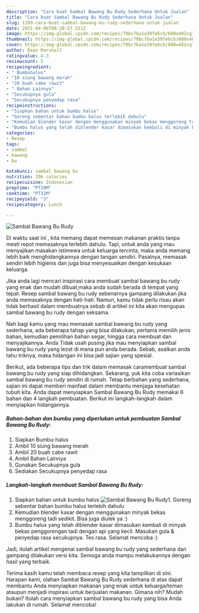```yaml
---
description: "Cara buat Sambal Bawang Bu Rudy Sederhana Untuk Jualan"
title: "Cara buat Sambal Bawang Bu Rudy Sederhana Untuk Jualan"
slug: 1199-cara-buat-sambal-bawang-bu-rudy-sederhana-untuk-jualan
date: 2021-04-06T08:20:57.551Z
image: https://img-global.cpcdn.com/recipes/70bc7ba1a39fe6cb/680x482cq70/sambal-bawang-bu-rudy-foto-resep-utama.jpg
thumbnail: https://img-global.cpcdn.com/recipes/70bc7ba1a39fe6cb/680x482cq70/sambal-bawang-bu-rudy-foto-resep-utama.jpg
cover: https://img-global.cpcdn.com/recipes/70bc7ba1a39fe6cb/680x482cq70/sambal-bawang-bu-rudy-foto-resep-utama.jpg
author: Dean Marshall
ratingvalue: 4.3
reviewcount: 5
recipeingredient:
- " Bumbuhalus"
- "10 siung bawang merah"
- "20 buah cabe rawit"
- " Bahan Lainnya"
- "Secukupnya gula"
- "Secukupnya penyedap rasa"
recipeinstructions:
- "Siapkan bahan untuk bumbu halus"
- "Goreng sebentar bahan bumbu halus terlebih dahulu"
- "Kemudian blender kasar dengan menggunakan minyak bekas menggoreng tadi sedikit. Bisa juga diulek ya :)"
- "Bumbu halus yang telah diblender kasar dimasukan kembali di minyak bekas penggorengan tadi dengan api yang kecil. Masukan gula &amp; penyedap rasa secukupnya. Tes rasa. Selamat mencoba :)"
categories:
- Resep
tags:
- sambal
- bawang
- bu

katakunci: sambal bawang bu 
nutrition: 296 calories
recipecuisine: Indonesian
preptime: "PT20M"
cooktime: "PT32M"
recipeyield: "3"
recipecategory: Lunch

---
```



![Sambal Bawang Bu Rudy](https://img-global.cpcdn.com/recipes/70bc7ba1a39fe6cb/680x482cq70/sambal-bawang-bu-rudy-foto-resep-utama.jpg)

Di waktu  saat ini , kita memang dapat memesan makanan praktis tanpa mesti repot memasaknya terlebih dahulu. Tapi, untuk anda yang mau menyajikan masakan istimewa untuk keluarga tercinta, maka anda memang lebih baik menghidangkannya dengan tangan sendiri. Pasalnya, memasak sendiri lebih higienis dan juga bisa menyesuaikan dengan kesukaan keluarga.

Jika anda lagi mencari inspirasi cara membuat sambal bawang bu rudy yang enak dan mudah dibuat,maka anda sudah berada di tempat yang tepat. Resep sambal bawang bu rudy  sebenarnya gampang dilakukan jika anda memasaknya dengan hati-hati. Namun, kamu tidak perlu risau akan tidak berhasil dalam membuatnya 
sebab di artikel ini kita akan mengupas sambal bawang bu rudy dengan seksama.  



Nah bagi kamu yang mau memasak sambal bawang bu rudy yang sederhana, ada beberapa tahap yang bisa dilakukan, pertama memilih jenis bahan, kemudian pemilihan bahan segar, hingga cara membuat dan menyajikannya. Anda Tidak usah pusing jika mau menyiapkan sambal bawang bu rudy yang lezat di mana pun anda berada. Sebab, asalkan anda  tahu triknya, maka hidangan ini bisa jadi sajian yang spesial.

Berikut, ada beberapa tips dan trik dalam memasak caramembuat sambal bawang bu rudy yang siap dihidangkan. Sekarang, yuk kita coba variasikan sambal bawang bu rudy sendiri di rumah. Tetap berbahan yang sederhana, sajian ini dapat memberi manfaat dalam membantu menjaga kesehatan tubuh kita. Anda dapat menyiapkan Sambal Bawang Bu Rudy memakai 6 bahan dan 4 langkah pembuatan. Berikut ini langkah-langkah dalam menyiapkan hidangannya.

<!--inarticleads1-->

##### Bahan-bahan dan bumbu yang diperlukan untuk pembuatan Sambal Bawang Bu Rudy:

1. Siapkan  Bumbu-halus
1. Ambil 10 siung bawang merah
1. Ambil 20 buah cabe rawit
1. Ambil  Bahan Lainnya
1. Gunakan Secukupnya gula
1. Sediakan Secukupnya penyedap rasa




<!--inarticleads2-->

##### Langkah-langkah membuat Sambal Bawang Bu Rudy:

1. Siapkan bahan untuk bumbu halus
<img src="https://img-global.cpcdn.com/steps/c223ecc2b5b97df1/160x128cq70/sambal-bawang-bu-rudy-langkah-memasak-1-foto.jpg" alt="Sambal Bawang Bu Rudy">1. Goreng sebentar bahan bumbu halus terlebih dahulu
1. Kemudian blender kasar dengan menggunakan minyak bekas menggoreng tadi sedikit. Bisa juga diulek ya :)
1. Bumbu halus yang telah diblender kasar dimasukan kembali di minyak bekas penggorengan tadi dengan api yang kecil. Masukan gula &amp; penyedap rasa secukupnya. Tes rasa. Selamat mencoba :)




Jadi, itulah artikel mengenai  sambal bawang bu rudy  yang sederhana dan gampang dilakukan versi kita. Semoga anda mampu melakukannya dengan hasil yang terbaik. 

Terima kasih kamu telah membaca resep yang kita tampilkan di sini. Harapan kami, olahan  Sambal Bawang Bu Rudy sederhana di atas dapat membantu Anda menyiapkan makanan yang enak untuk keluarga/teman ataupun menjadi inspirasi untuk berjualan makanan. Gimana nih? Mudah bukan? Itulah cara menyiapkan sambal bawang bu rudy yang bisa Anda lakukan di rumah. Selamat mencoba!

